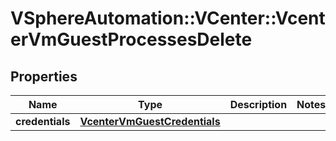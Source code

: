 # VSphereAutomation::VCenter::VcenterVmGuestProcessesDelete

## Properties
Name | Type | Description | Notes
------------ | ------------- | ------------- | -------------
**credentials** | [**VcenterVmGuestCredentials**](VcenterVmGuestCredentials.md) |  | 


